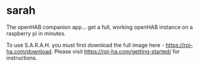 # sarah
The openHAB companion app... get a full, working openHAB instance on a raspberry pi in minutes.

To use S.A.R.A.H. you must first download the full image here - https://rpi-ha.com/download. Please visit https://rpi-ha.com/getting-started/ for instructions.
